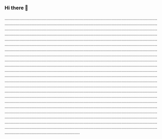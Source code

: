 ### Hi there 👋

.....................................................................................................................................................................................................................................................................................................................................................................................................................................................................................................................................................................................................................................................................................................................................................................................................................................................................................................................................................................................................................................................................................................................................................................................................................................................................................................................................................................................................................................................................................................................................................................................................................................................................................................................................................................................................................................................................................................................................................................................................................................................................................................................................................................................................................................................................................................................................................................................................................................................................................................................................................................................................................................................................................................................................................................................................................................................................................................
